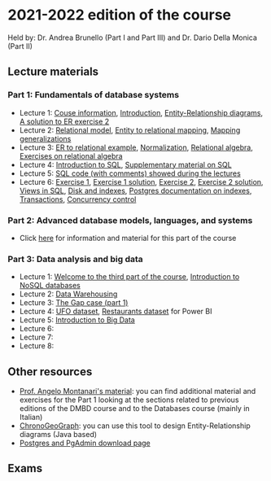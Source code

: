 # 2021-2022 edition of the course

Held by: Dr. Andrea Brunello (Part I and Part III) and Dr. Dario Della Monica (Part II)

## Lecture materials

### Part 1: Fundamentals of database systems
* Lecture 1: [Couse information](https://github.com/dslab-uniud/teaching/blob/main/courses/Data%20Management%20for%20Big%20Data/2021-2022/TS_2022___0___Course_info.pdf), [Introduction](https://github.com/dslab-uniud/teaching/blob/main/courses/Data%20Management%20for%20Big%20Data/2021-2022/TS_2022___1___Introduction.pdf), [Entity-Relationship diagrams](https://github.com/dslab-uniud/teaching/blob/main/courses/Data%20Management%20for%20Big%20Data/2021-2022/TS_2022___2___ER_Model.pdf), [A solution to ER exercise 2](https://github.com/dslab-uniud/teaching/blob/main/courses/Data%20Management%20for%20Big%20Data/2021-2022/Ex%202%20ER%20solution.pdf)
* Lecture 2: [Relational model](https://github.com/dslab-uniud/teaching/blob/main/courses/Data%20Management%20for%20Big%20Data/2021-2022/TS_2022___3___Relational_model.pdf), [Entity to relational mapping](https://github.com/dslab-uniud/teaching/blob/main/courses/Data%20Management%20for%20Big%20Data/2021-2022/4%20-%20ER%20to%20relational%20mapping.pdf), [Mapping generalizations](https://github.com/dslab-uniud/teaching/blob/main/courses/Data%20Management%20for%20Big%20Data/2021-2022/4b%20-%20Mapping%20generalizations.pdf)
* Lecture 3: [ER to relational example](https://github.com/dslab-uniud/teaching/blob/main/courses/Data%20Management%20for%20Big%20Data/2021-2022/ER%20to%20relational%20mapping%20example.pdf), [Normalization](https://github.com/dslab-uniud/teaching/blob/main/courses/Data%20Management%20for%20Big%20Data/2021-2022/5%20-%20Normalization.pdf), [Relational algebra](https://github.com/dslab-uniud/teaching/blob/main/courses/Data%20Management%20for%20Big%20Data/2021-2022/6%20-%20Relational%20Algebra.pdf), [Exercises on relational algebra](https://github.com/dslab-uniud/teaching/blob/main/courses/Data%20Management%20for%20Big%20Data/2021-2022/Relational%20algebra%20exercises.pdf)
* Lecture 4: [Introduction to SQL](https://github.com/dslab-uniud/teaching/blob/main/courses/Data%20Management%20for%20Big%20Data/2021-2022/TS_2022___4___SQL.pdf), [Supplementary material on SQL](https://github.com/dslab-uniud/teaching/blob/main/courses/Data%20Management%20for%20Big%20Data/2021-2022/7%20-%20SQL.pdf)
* Lecture 5: [SQL code (with comments) showed during the lectures](https://github.com/dslab-uniud/teaching/blob/main/courses/Data%20Management%20for%20Big%20Data/2021-2022/codice_esempio.sql)
* Lecture 6: [Exercise 1](https://github.com/dslab-uniud/teaching/blob/main/courses/Data%20Management%20for%20Big%20Data/2021-2022/Ex%201.pdf), [Exercise 1 solution](https://github.com/dslab-uniud/teaching/blob/main/courses/Data%20Management%20for%20Big%20Data/2021-2022/Ex%201%20solution.pdf), [Exercise 2](https://github.com/dslab-uniud/teaching/blob/main/courses/Data%20Management%20for%20Big%20Data/2021-2022/Ex%202.pdf), [Exercise 2 solution](https://github.com/dslab-uniud/teaching/blob/main/courses/Data%20Management%20for%20Big%20Data/2021-2022/Ex%202%20solution.pdf), [Views in SQL](https://github.com/dslab-uniud/teaching/blob/main/courses/Data%20Management%20for%20Big%20Data/2021-2022/views.sql), [Disk and indexes](https://github.com/dslab-uniud/teaching/blob/main/courses/Data%20Management%20for%20Big%20Data/2021-2022/8%20-%20Disk%20and%20Indexes.pdf), [Postgres documentation on indexes](https://www.postgresql.org/docs/9.1/indexes.html), [Transactions](https://github.com/dslab-uniud/teaching/blob/main/courses/Data%20Management%20for%20Big%20Data/2021-2022/9%20-%20Transactions.pdf), [Concurrency control](https://github.com/dslab-uniud/teaching/blob/main/courses/Data%20Management%20for%20Big%20Data/2021-2022/10%20-%20Concurrency%20Control.pdf)

### Part 2: Advanced database models, languages, and systems
* Click [here](https://users.dimi.uniud.it/~dario.dellamonica/teaching/21_22_2sem_DMBD_ADBS4BD/21_22_2sem_DMBD_ADBS4BD.php) for information and material for this part of the course


### Part 3: Data analysis and big data
* Lecture 1: [Welcome to the third part of the course](https://github.com/dslab-uniud/teaching/blob/main/courses/Data%20Management%20for%20Big%20Data/2021-2022/TS_2022___5___Intro_Part_III.pdf), [Introduction to NoSQL databases](https://github.com/dslab-uniud/teaching/blob/main/courses/Data%20Management%20for%20Big%20Data/2021-2022/TS_2022___6___Introduction_To_NoSQL.pdf)
* Lecture 2: [Data Warehousing](https://github.com/dslab-uniud/teaching/blob/main/courses/Data%20Management%20for%20Big%20Data/2021-2022/TS_2022___7___Data_Warehousing.pdf)
* Lecture 3: [The Gap case (part 1)](https://github.com/dslab-uniud/teaching/blob/main/courses/Data%20Management%20for%20Big%20Data/2021-2022/TS_2022___8___The_Gap_Case_Part_1.pdf)
* Lecture 4: [UFO dataset](https://github.com/dslab-uniud/teaching/blob/main/courses/Data%20Management%20for%20Big%20Data/2021-2022/ufo_sightings_scrubbed.csv), [Restaurants dataset](https://github.com/dslab-uniud/teaching/blob/main/courses/Data%20Management%20for%20Big%20Data/2021-2022/Restaurant_ratings.zip) for Power BI
* Lecture 5: [Introduction to Big Data](https://github.com/dslab-uniud/teaching/blob/main/courses/Data%20Management%20for%20Big%20Data/2021-2022/TS_2022___9___Introduction_to_Big_Data.pdf)
* Lecture 6: 
* Lecture 7: 
* Lecture 8: 


## Other resources
* [Prof. Angelo Montanari's material](http://users.dimi.uniud.it/~angelo.montanari/courses.php): you can find additional material and exercises for the Part 1 looking at the sections related to previous editions of the DMBD course and to the Databases course (mainly in Italian)
* [ChronoGeoGraph](https://github.com/dslab-uniud/teaching/blob/main/courses/Data%20Management%20for%20Big%20Data/2021-2022/ChronoGeoGraph_Wrapped.jar): you can use this tool to design Entity-Relationship diagrams (Java based)
* [Postgres and PgAdmin download page](https://www.postgresql.org/download/)

## Exams
